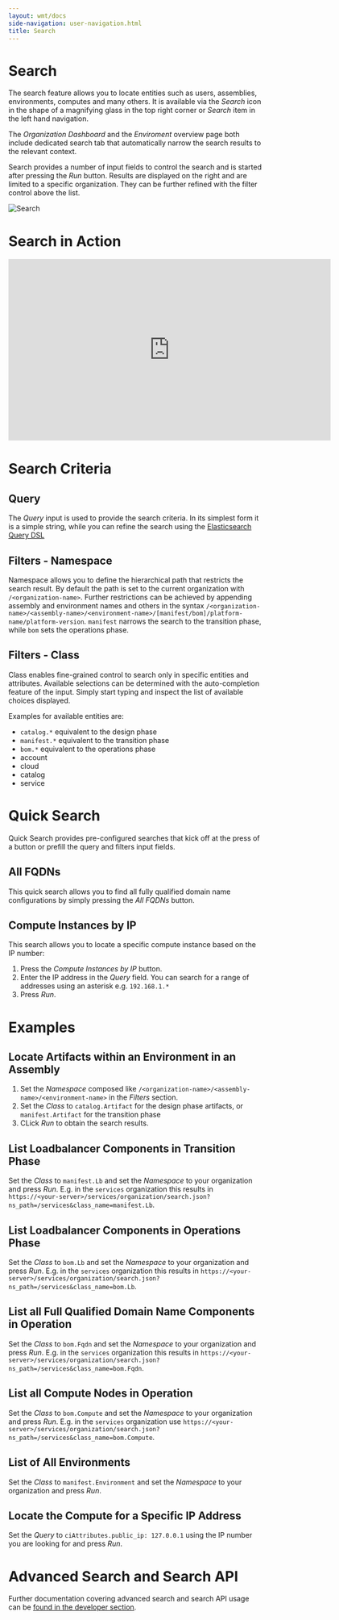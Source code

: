 ```yaml
---
layout: wmt/docs
side-navigation: user-navigation.html
title: Search
---
```


# Search

The search feature allows you to locate entities such as users, assemblies, environments, computes and many others. It
is available via the _Search_ icon in the shape of a magnifying glass in the top right corner or _Search_ item in the
left hand navigation.

The _Organization Dashboard_ and the _Enviroment_ overview page both include dedicated search tab that automatically
narrow the search results to the relevant context.

Search provides a number of input fields to control the search and is started after pressing the _Run_ button. Results
are displayed on the right and are limited to a specific organization. They can be further refined with the filter
control above the list.

![Search](/assets/img/ui/search.png)

# Search in Action

<div class="video">
<iframe width="640" height="360" src="https://www.youtube.com/embed/a_h7jFRpkw0" frameborder="0" allowfullscreen></iframe>
</div>

# Search Criteria

## Query

The _Query_ input is used to provide the search criteria. In its simplest form it is a simple string, while you can
refine the search using the
[Elasticsearch Query DSL](https://www.elastic.co/guide/en/elasticsearch/reference/current/query-dsl.html)

## Filters - Namespace

Namespace allows you to define the hierarchical path that restricts the search result. By default the path is set to the
current organization with `/<organization-name>`. Further restrictions can be achieved by appending assembly and
environment names and others in the syntax
`/<organization-name>/<assembly-name>/<environment-name>/[manifest/bom]/platform-name/platform-version`. `manifest` narrows the
search to the transition phase, while `bom` sets the operations phase.

## Filters - Class

Class enables fine-grained control to search only in specific entities and attributes. Available selections can be
determined with the auto-completion feature of the input. Simply start typing and inspect the list of available choices displayed.

Examples for available entities are:

- `catalog.*`  equivalent to the design phase
- `manifest.*` equivalent to the transition phase
- `bom.*` equivalent to the  operations phase
- account
- cloud
- catalog
- service

# Quick Search

Quick Search provides pre-configured searches that kick off at the press of a button or prefill the query and filters
input fields.

## All FQDNs

This quick search allows you to find all fully qualified domain name configurations by simply pressing the _All FQDNs_
button.

## Compute Instances by IP

This search allows you to locate a specific compute instance based on the IP number:

1. Press the _Compute Instances by IP_ button.
2. Enter the IP address in the _Query_ field. You can search for a range of addresses using an asterisk e.g. `192.168.1.*`
3. Press _Run_.

# Examples

## Locate Artifacts within an Environment in an Assembly

1. Set the _Namespace_ composed like `/<organization-name>/<assembly-name>/<environment-name>` in the _Filters_ section.
2. Set the _Class_ to `catalog.Artifact` for the design phase artifacts, or `manifest.Artifact` for the transition phase
4. CLick _Run_ to obtain the search results.

## List Loadbalancer Components in Transition Phase

Set the _Class_ to `manifest.Lb` and set the _Namespace_ to your organization and press _Run_. E.g. in the `services`
organization this results in `https://<your-server>/services/organization/search.json?ns_path=/services&class_name=manifest.Lb`.

## List Loadbalancer Components in Operations Phase

Set the _Class_ to `bom.Lb` and set the _Namespace_ to your organization and press _Run_. E.g. in the `services`
organization this results in `https://<your-server>/services/organization/search.json?ns_path=/services&class_name=bom.Lb`.

## List all Full Qualified Domain Name Components in Operation

Set the _Class_ to `bom.Fqdn` and set the _Namespace_ to your organization and press _Run_. E.g. in the `services`
organization this results in  `https://<your-server>/services/organization/search.json?ns_path=/services&class_name=bom.Fqdn`.

## List all Compute Nodes in Operation

Set the _Class_ to `bom.Compute` and set the _Namespace_ to your organization and press _Run_. E.g. in the `services`
organization use `https://<your-server>/services/organization/search.json?ns_path=/services&class_name=bom.Compute`.

## List of All Environments

Set the _Class_ to `manifest.Environment` and set the _Namespace_ to your organization and press _Run_.

## Locate the Compute for a Specific IP Address

Set the _Query_ to `ciAttributes.public_ip: 127.0.0.1` using the IP number you are looking for and press _Run_.

# Advanced Search and Search API

Further documentation covering advanced search and search API usage can be
[found in the developer section](/developer/integration-development/advanced-search).
